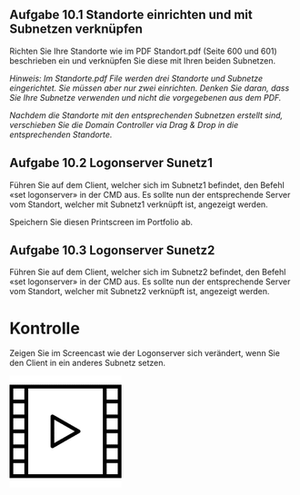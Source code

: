 ﻿## **Aufgabe 10.1 Standorte einrichten und mit Subnetzen verknüpfen** 
Richten Sie Ihre Standorte wie im PDF Standort.pdf (Seite 600 und 601) beschrieben ein und verknüpfen Sie diese mit Ihren beiden Subnetzen. 

*Hinweis: Im Standorte.pdf File werden drei Standorte und Subnetze eingerichtet. Sie müssen aber nur zwei einrichten. Denken Sie daran, dass Sie Ihre Subnetze verwenden und nicht die vorgegebenen aus dem PDF.*

*Nachdem die Standorte mit den entsprechenden Subnetzen erstellt sind, verschieben Sie die Domain Controller via Drag & Drop in die entsprechenden Standorte.*

## **Aufgabe 10.2 Logonserver Sunetz1**
Führen Sie auf dem Client, welcher sich im Subnetz1 befindet, den Befehl «set logonserver» in der CMD aus. Es sollte nun der entsprechende Server vom Standort, welcher mit Subnetz1 verknüpft ist, angezeigt werden.

Speichern Sie diesen Printscreen im Portfolio ab.


## **Aufgabe 10.3 Logonserver Sunetz2**
Führen Sie auf dem Client, welcher sich im Subnetz2 befindet, den Befehl «set logonserver» in der CMD aus. Es sollte nun der entsprechende Server vom Standort, welcher mit Subnetz2 verknüpft ist, angezeigt werden.

# Kontrolle
Zeigen Sie im Screencast wie der Logonserver sich verändert, wenn Sie den Client in ein anderes Subnetz setzen.

![IMAGES](images/Kontrolle.png) 

